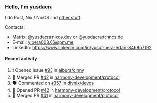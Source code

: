 ### Hello, I'm yusdacra

I do Rust, Nix / NixOS and [other stuff](https://yusdacra.gitlab.io/about).

Contacts:
- Matrix: [@yusdacra:nixos.dev](https://matrix.to/#/@yusdacra:nixos.dev) or [@yusdacra:tchncs.de](https://matrix.to/#/@yusdacra:tchncs.de)
- E-mail: y.bera003.06@pm.me
- LinkedIn: https://www.linkedin.com/in/yusuf-bera-ertan-8468b7192

#### Recent activity

<!--START_SECTION:activity-->
1. ❗️ Opened issue [#93](https://github.com/ajbura/cinny/issues/93) in [ajbura/cinny](https://github.com/ajbura/cinny)
2. 🎉 Merged PR [#42](https://github.com/harmony-development/protocol/pull/42) in [harmony-development/protocol](https://github.com/harmony-development/protocol)
3. 🗣 Commented on [#357](https://github.com/divnix/devos/issues/357) in [divnix/devos](https://github.com/divnix/devos)
4. 💪 Opened PR [#42](https://github.com/harmony-development/protocol/pull/42) in [harmony-development/protocol](https://github.com/harmony-development/protocol)
5. 🎉 Merged PR [#41](https://github.com/harmony-development/protocol/pull/41) in [harmony-development/protocol](https://github.com/harmony-development/protocol)
<!--END_SECTION:activity-->
